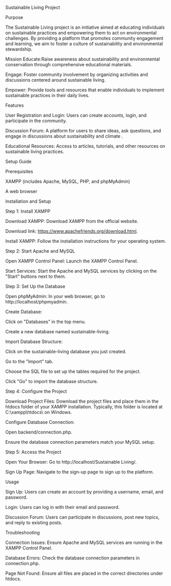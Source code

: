 Sustainable Living Project


Purpose

The Sustainable Living project is an initiative aimed at educating individuals on sustainable practices and empowering them to act on environmental challenges. By providing a platform that promotes community engagement and learning, we aim to foster a culture of sustainability and environmental stewardship.

Mission Educate:Raise awareness about sustainability and environmental conservation through comprehensive educational materials. 

Engage: Foster community involvement by organizing activities and discussions centered around sustainable living. 

Empower: Provide tools and resources that enable individuals to implement sustainable practices in their daily lives.


Features

User Registration and Login: Users can create accounts, login, and participate in the community.

Discussion Forum: A platform for users to share ideas, ask questions, and engage in discussions about sustainability and climate .

Educational Resources: Access to articles, tutorials, and other resources on sustainable living practices.


Setup Guide

Prerequisites

XAMPP (includes Apache, MySQL, PHP, and phpMyAdmin)

A web browser


Installation and Setup

Step 1: Install XAMPP

Download XAMPP: Download XAMPP from the official website.

Download link: https://www.apachefriends.org/download.html.

Install XAMPP: Follow the installation instructions for your operating system.


Step 2: Start Apache and MySQL

Open XAMPP Control Panel: Launch the XAMPP Control Panel.

Start Services: Start the Apache and MySQL services by clicking on the "Start" buttons next to them.


Step 3: Set Up the Database

Open phpMyAdmin: In your web browser, go to http://localhost/phpmyadmin.

Create Database:

Click on "Databases" in the top menu.

Create a new database named sustainable-living.

Import Database Structure:

Click on the sustainable-living database you just created.

Go to the "Import" tab.

Choose the SQL file to set up the tables required for the project.

Click "Go" to import the database structure.


Step 4: Configure the Project

Download Project Files: Download the project files and place them in the htdocs folder of your XAMPP installation. Typically, this folder is located at C:\xampp\htdocs\ on Windows.

Configure Database Connection:

Open backend/connection.php.

Ensure the database connection parameters match your MySQL setup.


Step 5: Access the Project

Open Your Browser: Go to http://localhost/Sustainable Living/.

Sign Up Page: Navigate to the sign-up page to sign up to the platform.


Usage

Sign Up: Users can create an account by providing a username, email, and password.

Login: Users can log in with their email and password.

Discussion Forum: Users can participate in discussions, post new topics, and reply to existing posts.


Troubleshooting

Connection Issues: Ensure Apache and MySQL services are running in the XAMPP Control Panel.

Database Errors: Check the database connection parameters in connection.php.

Page Not Found: Ensure all files are placed in the correct directories under htdocs.


